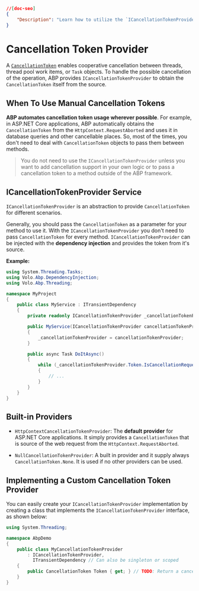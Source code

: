 ```json
//[doc-seo]
{
    "Description": "Learn how to utilize the `ICancellationTokenProvider` in ABP Framework for efficient cooperative cancellation in your applications."
}
```

# Cancellation Token Provider

A [`CancellationToken`](https://learn.microsoft.com/en-us/dotnet/api/system.threading.cancellationtoken) enables cooperative cancellation between threads, thread pool work items, or `Task` objects. To handle the possible cancellation of the operation, ABP provides `ICancellationTokenProvider` to obtain the `CancellationToken` itself from the source.

## When To Use Manual Cancellation Tokens

**ABP automates cancellation token usage wherever possible**. For example, in ASP.NET Core applications, ABP automatically obtains the `CancellationToken` from the `HttpContext.RequestAborted` and uses it in database queries and other cancellable places. So, most of the times, you don't need to deal with `CancellationToken` objects to pass them between methods.

> You do not need to use the `ICancellationTokenProvider` unless you want to add cancellation support in your own logic or to pass a cancellation token to a method outside of the ABP framework.

## ICancellationTokenProvider Service

`ICancellationTokenProvider` is an abstraction to provide `CancellationToken` for different scenarios.

Generally, you should pass the `CancellationToken` as a parameter for your method to use it. With the `ICancellationTokenProvider` you don't need to pass `CancellationToken` for every method. `ICancellationTokenProvider` can be injected with the **dependency injection** and provides the token from it's source.

**Example:**

```csharp
using System.Threading.Tasks;
using Volo.Abp.DependencyInjection;
using Volo.Abp.Threading;

namespace MyProject
{
    public class MyService : ITransientDependency
    {
        private readonly ICancellationTokenProvider _cancellationTokenProvider;

        public MyService(ICancellationTokenProvider cancellationTokenProvider)
        {
            _cancellationTokenProvider = cancellationTokenProvider;
        }

        public async Task DoItAsync()
        {
            while (_cancellationTokenProvider.Token.IsCancellationRequested == false)
            {
                // ...
            }
        }
    }
}
```

## Built-in Providers

- `HttpContextCancellationTokenProvider`: The **default provider** for ASP.NET Core applications. It simply provides a `CancellationToken` that is source of the web request from the `HttpContext.RequestAborted`.

- `NullCancellationTokenProvider`: A built in provider and it supply always `CancellationToken.None`. It is used if no other providers can be used.


## Implementing a Custom Cancellation Token Provider

You can easily create your `ICancellationTokenProvider` implementation by creating a class that implements the `ICancellationTokenProvider` interface, as shown below:

```csharp
using System.Threading;

namespace AbpDemo
{
    public class MyCancellationTokenProvider
        : ICancellationTokenProvider, 
          ITransientDependency // Can also be singleton or scoped
    {
        public CancellationToken Token { get; } // TODO: Return a cancellation token
    }
}
```
